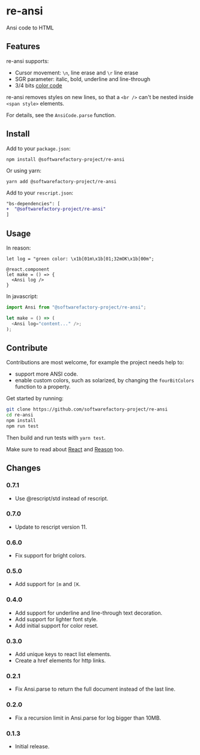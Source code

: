 # re-ansi

Ansi code to HTML

## Features

re-ansi supports:

* Cursor movement: `\n`, line erase and `\r` line erase
* SGR parameter: italic, bold, underline and line-through
* 3/4 bits [color code][ansi-color-code]

re-ansi removes styles on new lines, so that a `<br />` can't be nested inside `<span style>` elements.

For details, see the `AnsiCode.parse` function.

## Install

Add to your `package.json`:

```
npm install @softwarefactory-project/re-ansi
```

Or using yarn:

```
yarn add @softwarefactory-project/re-ansi
```

Add to your `rescript.json`:

```diff
"bs-dependencies": [
+  "@softwarefactory-project/re-ansi"
]
```

## Usage

In reason:

```reason
let log = "green color: \x1b[01m\x1b[01;32mOK\x1b[00m";

@react.component
let make = () => {
  <Ansi log />
}
```

In javascript:

```javascript
import Ansi from "@softwarefactory-project/re-ansi";

let make = () => (
  <Ansi log="content..." />;
);
```

## Contribute

Contributions are most welcome, for example the project needs help to:

- support more ANSI code.
- enable custom colors, such as solarized, by changing the `fourBitColors` function to a property.

Get started by running:

```sh
git clone https://github.com/softwarefactory-project/re-ansi
cd re-ansi
npm install
npm run test
```

Then build and run tests with `yarn test`.

Make sure to read about [React][reason-react] and [Reason][rescript-lang] too.

## Changes

### 0.7.1

- Use @rescript/std instead of rescript.

### 0.7.0

- Update to rescript version 11.

### 0.6.0

- Fix support for bright colors.

### 0.5.0

- Add support for `[m` and `[K`.

### 0.4.0

- Add support for underline and line-through text decoration.
- Add support for lighter font style.
- Add initial support for color reset.

### 0.3.0

- Add unique keys to react list elements.
- Create a href elements for http links.

### 0.2.1

- Fix Ansi.parse to return the full document instead of the last line.

### 0.2.0

- Fix a recursion limit in Ansi.parse for log bigger than 10MB.

### 0.1.3

- Initial release.

[ansi-color-code]: https://en.wikipedia.org/wiki/ANSI_escape_code#3-bit_and_4-bit
[reason-react]: https://reasonml.github.io/reason-react/docs/en/components
[rescript-lang]: https://rescript-lang.org/docs/manual/v8.0.0/overview

